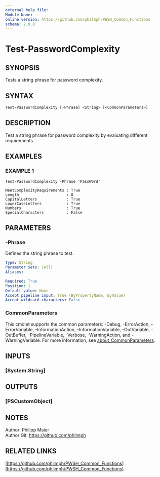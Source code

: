 ```yaml
---
external help file:
Module Name:
online version: https://github.com/philmph/PWSH_Common_Functions
schema: 2.0.0
---
```


# Test-PasswordComplexity

## SYNOPSIS
Tests a string phrase for password complexity.

## SYNTAX

```
Test-PasswordComplexity [-Phrase] <String> [<CommonParameters>]
```

## DESCRIPTION
Test a string phrase for password complexity by evaluating different requirements.

## EXAMPLES

### EXAMPLE 1
```
Test-PasswordComplexity -Phrase 'PassW0rd'

MeetComplexityRequirements : True
Length                     : 8
CapitalLetters             : True
LowerCaseLetters           : True
Numbers                    : True
SpecialCharacters          : False
```

## PARAMETERS

### -Phrase
Defines the string phrase to test.

```yaml
Type: String
Parameter Sets: (All)
Aliases:

Required: True
Position: 1
Default value: None
Accept pipeline input: True (ByPropertyName, ByValue)
Accept wildcard characters: False
```

### CommonParameters
This cmdlet supports the common parameters: -Debug, -ErrorAction, -ErrorVariable, -InformationAction, -InformationVariable, -OutVariable, -OutBuffer, -PipelineVariable, -Verbose, -WarningAction, and -WarningVariable. For more information, see [about_CommonParameters](http://go.microsoft.com/fwlink/?LinkID=113216).

## INPUTS

### [System.String]
## OUTPUTS

### [PSCustomObject]
## NOTES
Author:			Philipp Maier\
Author Git:		https://github.com/philmph

## RELATED LINKS

[https://github.com/philmph/PWSH_Common_Functions](https://github.com/philmph/PWSH_Common_Functions)

